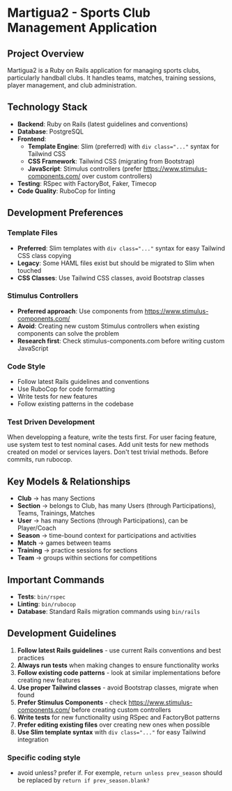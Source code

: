 # Martigua2 - Sports Club Management Application

## Project Overview
Martigua2 is a Ruby on Rails application for managing sports clubs, particularly handball clubs. It handles teams, matches, training sessions, player management, and club administration.

## Technology Stack
- **Backend**: Ruby on Rails (latest guidelines and conventions)
- **Database**: PostgreSQL
- **Frontend**: 
  - **Template Engine**: Slim (preferred) with `div class="..."` syntax for Tailwind CSS
  - **CSS Framework**: Tailwind CSS (migrating from Bootstrap)
  - **JavaScript**: Stimulus controllers (prefer https://www.stimulus-components.com/ over custom controllers)
- **Testing**: RSpec with FactoryBot, Faker, Timecop
- **Code Quality**: RuboCop for linting

## Development Preferences

### Template Files
- **Preferred**: Slim templates with `div class="..."` syntax for easy Tailwind CSS class copying
- **Legacy**: Some HAML files exist but should be migrated to Slim when touched
- **CSS Classes**: Use Tailwind CSS classes, avoid Bootstrap classes

### Stimulus Controllers
- **Preferred approach**: Use components from https://www.stimulus-components.com/
- **Avoid**: Creating new custom Stimulus controllers when existing components can solve the problem
- **Research first**: Check stimulus-components.com before writing custom JavaScript

### Code Style
- Follow latest Rails guidelines and conventions
- Use RuboCop for code formatting
- Write tests for new features
- Follow existing patterns in the codebase

### Test Driven Development
When developping a feature, write the tests first.
For user facing feature, use system test to test nominal cases.
Add unit tests for new methods created on model or services layers.
Don't test trivial methods.
Before commits, run rubocop.

## Key Models & Relationships
- **Club** → has many Sections
- **Section** → belongs to Club, has many Users (through Participations), Teams, Trainings, Matches
- **User** → has many Sections (through Participations), can be Player/Coach
- **Season** → time-bound context for participations and activities
- **Match** → games between teams
- **Training** → practice sessions for sections
- **Team** → groups within sections for competitions

## Important Commands
- **Tests**: `bin/rspec`
- **Linting**: `bin/rubocop`
- **Database**: Standard Rails migration commands using `bin/rails`

## Development Guidelines
1. **Follow latest Rails guidelines** - use current Rails conventions and best practices
2. **Always run tests** when making changes to ensure functionality works
3. **Follow existing code patterns** - look at similar implementations before creating new features  
4. **Use proper Tailwind classes** - avoid Bootstrap classes, migrate when found
5. **Prefer Stimulus Components** - check https://www.stimulus-components.com/ before creating custom controllers
6. **Write tests** for new functionality using RSpec and FactoryBot patterns
7. **Prefer editing existing files** over creating new ones when possible
8. **Use Slim template syntax** with `div class="..."` for easy Tailwind integration

### Specific coding style
- avoid unless? prefer if. For exemple, `return unless prev_season` should be replaced by `return if prev_season.blank?`